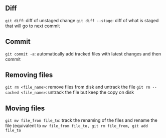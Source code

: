 ## Diff
`git diff`: diff of unstaged change
`git diff --stage`: diff of what is staged that will go to next commit
## Commit
`git commit -a`: automatically add tracked files with latest changes and then commit
## Removing files
`git rm <file_name>`: remove files from disk and untrack the file
`git rm --cached <file_name>`: untrack the file but keep the copy on disk
## Moving files
`git mv file_from file_to`: track the renaming of the files and rename the file (equivalent to `mv file_from file_to, git rm file_from, git add file_to`

